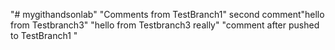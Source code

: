 "# mygithandsonlab" 
"Comments from TestBranch1" 
second comment"hello from Testbranch3" 
"hello from Testbranch3 really" 
"comment after pushed to TestBranch1 " 
